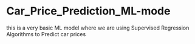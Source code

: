 # Car_Price_Prediction_ML-mode
this is a very basic ML model where we are using Supervised Regression Algorithms to Predict car prices

